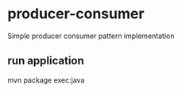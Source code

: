 # producer-consumer
Simple producer consumer pattern implementation

## run application
mvn package exec:java
